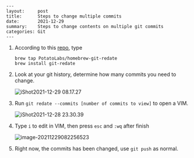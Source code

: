 ```
---
layout:     post
title:      Steps to change multiple commits
date:       2021-12-29
summary:    Steps to change contents on multiple git commits
categories: Git
---
```

1. According to this [repo](https://github.com/PotatoLabs/git-redate), type 

   ```
   brew tap PotatoLabs/homebrew-git-redate
   brew install git-redate
   ```

2. Look at your git history, determine how many commits you need to change.

   ![iShot2021-12-29 08.17.27](https://s2.loli.net/2021/12/29/8P7xfrXj6dIYnRG.png)

3. Run `git redate --commits [number of commits to view]` to open a VIM.

   ![iShot2021-12-28 23.30.39](https://s2.loli.net/2021/12/29/oEL51xPBcWkbw7d.png)

4. Type `i` to edit in VIM, then press `esc` and `:wq` after finish

   ![image-20211229082256523](https://s2.loli.net/2021/12/29/iKsdqoj5p7BYrRL.png)

5. Right now, the commits has been changed, use `git push` as normal. 
